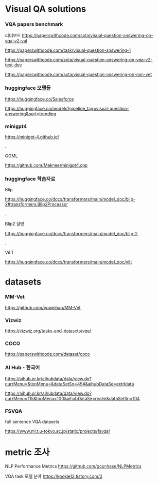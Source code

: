 # Visual QA solutions

### VQA papers benchmark

리더보드
https://paperswithcode.com/sota/visual-question-answering-on-vqa-v2-val

https://paperswithcode.com/task/visual-question-answering-1

https://paperswithcode.com/sota/visual-question-answering-on-vqa-v2-test-dev

https://paperswithcode.com/sota/visual-question-answering-on-mm-vet


### huggingface 모델들

https://huggingface.co/Salesforce

https://huggingface.co/models?pipeline_tag=visual-question-answering&sort=trending


### minigpt4 

https://minigpt-4.github.io/

.


GGML

https://github.com/Maknee/minigpt4.cpp 


### huggingface 학습자료

Blip

https://huggingface.co/docs/transformers/main/model_doc/blip-2#transformers.Blip2Processor

.

Blip2 설명

https://huggingface.co/docs/transformers/main/model_doc/blip-2

.

ViLT

https://huggingface.co/docs/transformers/main/model_doc/vilt


# datasets

### MM-Vet
https://github.com/yuweihao/MM-Vet

### Vizwiz
https://vizwiz.org/tasks-and-datasets/vqa/

### COCO
https://paperswithcode.com/dataset/coco

### AI Hub - 한국어
https://aihub.or.kr/aihubdata/data/view.do?currMenu=&topMenu=&dataSetSn=454&aihubDataSe=extrldata

https://aihub.or.kr/aihubdata/data/view.do?currMenu=115&topMenu=100&aihubDataSe=realm&dataSetSn=104

### FSVQA
full sentence VQA datasets

https://www.mi.t.u-tokyo.ac.jp/static/projects/fsvqa/

# metric 조사
NLP Performance Metrics
https://github.com/gcunhase/NLPMetrics 

VQA task 모델 분야 
https://kookie12.tistory.com/3 
